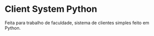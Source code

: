 # Client System Python

Feita para trabalho de faculdade, sistema de clientes simples feito em Python.
